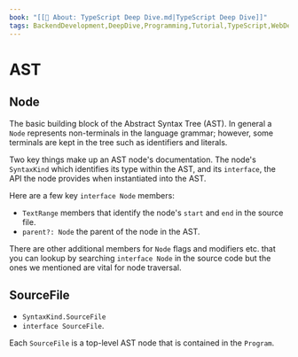 ```yaml
---
book: "[[📓 About꞉ TypeScript Deep Dive.md|TypeScript Deep Dive]]"
tags: BackendDevelopment,DeepDive,Programming,Tutorial,TypeScript,WebDevelopment
---
```


# AST

## Node

The basic building block of the Abstract Syntax Tree (AST). In general a `Node` represents non-terminals in the language grammar; however, some terminals are kept in the tree such as identifiers and literals.

Two key things make up an AST node's documentation. The node's `SyntaxKind` which identifies its type within the AST, and its `interface`, the API the node provides when instantiated into the AST.

Here are a few key `interface Node` members:

- `TextRange` members that identify the node's `start` and `end` in the source file.
- `parent?: Node` the parent of the node in the AST.

There are other additional members for `Node` flags and modifiers etc. that you can lookup by searching `interface Node` in the source code but the ones we mentioned are vital for node traversal.

## SourceFile

- `SyntaxKind.SourceFile`
- `interface SourceFile`.

Each `SourceFile` is a top-level AST node that is contained in the `Program`.